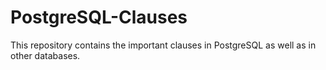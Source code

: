 # PostgreSQL-Clauses
This repository contains the important clauses in PostgreSQL as well as in other databases.
